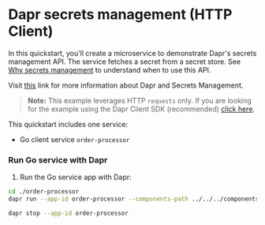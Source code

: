 # Dapr secrets management (HTTP Client)

In this quickstart, you'll create a microservice to demonstrate Dapr's secrets management API. The service fetches a secret from a secret store. See [Why secrets management](#why-secrets-management) to understand when to use this API.

Visit [this](https://docs.dapr.io/developing-applications/building-blocks/secrets/) link for more information about Dapr and Secrets Management.

> **Note:** This example leverages HTTP `requests` only.  If you are looking for the example using the Dapr Client SDK (recommended) [click here](../sdk/).

This quickstart includes one service:

- Go client service `order-processor` 

### Run Go service with Dapr

1. Run the Go service app with Dapr: 

<!-- STEP
name: Run order-processor service
expected_stdout_lines:
  - '== APP == Fetched Secret:  YourPasskeyHere'
  - "Exited App successfully"
expected_stderr_lines:
output_match_mode: substring
-->
    
```bash
cd ./order-processor
dapr run --app-id order-processor --components-path ../../../components/ -- go run app.go
```

<!-- END_STEP -->

```bash
dapr stop --app-id order-processor
```
